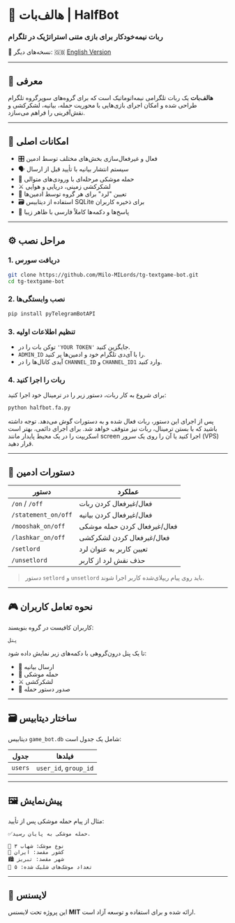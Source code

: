 
# 🤖 هالف‌بات | HalfBot  
### ربات نیمه‌خودکار برای بازی متنی استراتژیک در تلگرام

📘 نسخه‌های دیگر:
🇬🇧 [English Version](./README.md)

---

## 📌 معرفی

**هالف‌بات** یک ربات تلگرامی نیمه‌اتوماتیک است که برای گروه‌های سوپرگروه تلگرام طراحی شده و امکان اجرای بازی‌هایی با محوریت حمله، بیانیه، لشکرکشی و نقش‌آفرینی را فراهم می‌سازد.

---

## 🎯 امکانات اصلی

- 🎛 فعال و غیرفعال‌سازی بخش‌های مختلف توسط ادمین
- 🗣 سیستم انتشار بیانیه با تأیید قبل از ارسال
- 🚀 حمله موشکی مرحله‌ای با ورودی‌های متوالی
- ⚔️ لشکرکشی زمینی، دریایی و هوایی
- 👑 تعیین "لرد" برای هر گروه توسط ادمین‌ها
- 🗃 استفاده از دیتابیس SQLite برای ذخیره کاربران
- 💬 پاسخ‌ها و دکمه‌ها کاملاً فارسی با ظاهر زیبا

---

## ⚙️ مراحل نصب

### 1. دریافت سورس
```bash
git clone https://github.com/Milo-MILords/tg-textgame-bot.git
cd tg-textgame-bot
```

### 2. نصب وابستگی‌ها
```bash
pip install pyTelegramBotAPI
```

### 3. تنظیم اطلاعات اولیه
- توکن بات را در `'YOUR TOKEN'` جایگزین کنید.
- `ADMIN_ID` را با آی‌دی تلگرام خود و ادمین‌ها پر کنید.
- آیدی کانال‌ها را در `CHANNEL_ID` و `CHANNEL_ID1` وارد کنید.

### 4. ربات را اجرا کنید
برای شروع به کار ربات، دستور زیر را در ترمینال خود اجرا کنید:
```bash
python halfbot.fa.py
```

پس از اجرای این دستور، ربات فعال شده و به دستورات گوش می‌دهد. توجه داشته باشید که با بستن ترمینال، ربات نیز متوقف خواهد شد. برای اجرای دائمی، بهتر است اسکریپت را در یک محیط پایدار مانند screen اجرا کنید یا آن را روی یک سرور (VPS) قرار دهید.

---

## 🧪 دستورات ادمین

| دستور                 | عملکرد                         |
|-----------------------|--------------------------------|
| `/on` / `/off`        | فعال‌/غیرفعال کردن ربات       |
| `/statement_on/off`  | فعال‌/غیرفعال کردن بیانیه     |
| `/mooshak_on/off`     | فعال‌/غیرفعال کردن حمله موشکی |
| `/lashkar_on/off`     | فعال‌/غیرفعال کردن لشکرکشی    |
| `/setlord`            | تعیین کاربر به عنوان لرد      |
| `/unsetlord`          | حذف نقش لرد از کاربر          |

> دستور `setlord` و `unsetlord` باید روی پیام ریپلای‌شده کاربر اجرا شوند.

---

## 🎮 نحوه تعامل کاربران

کاربران کافیست در گروه بنویسند:  
```
پنل
```
تا یک پنل درون‌گروهی با دکمه‌های زیر نمایش داده شود:
- 🙌 ارسال بیانیه
- 🚀 حمله موشکی
- ⚔️ لشکرکشی
- 🚨 صدور دستور حمله

---

## 🗃 ساختار دیتابیس

دیتابیس `game_bot.db` شامل یک جدول است:

| جدول    | فیلدها                  |
|---------|--------------------------|
| `users` | `user_id`, `group_id`   |

---

## 🖼 پیش‌نمایش

مثال از پیام حمله موشکی پس از تأیید:
```
✅حمله موشکی به پایان رسید.

🚀 نوع موشک: شهاب ۳  
📍 کشور مقصد: ایران  
🏙 شهر مقصد: تبریز  
🔢 تعداد موشک‌های شلیک شده: ۵
```

---

## 📜 لایسنس

این پروژه تحت لایسنس **MIT** ارائه شده و برای استفاده و توسعه آزاد است.
